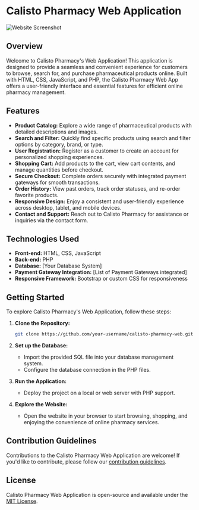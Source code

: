 # Calisto Pharmacy Web Application

![Website Screenshot](link_to_screenshot)

## Overview

Welcome to Calisto Pharmacy's Web Application! This application is designed to provide a seamless and convenient experience for customers to browse, search for, and purchase pharmaceutical products online. Built with HTML, CSS, JavaScript, and PHP, the Calisto Pharmacy Web App offers a user-friendly interface and essential features for efficient online pharmacy management.

## Features

- **Product Catalog:** Explore a wide range of pharmaceutical products with detailed descriptions and images.
- **Search and Filter:** Quickly find specific products using search and filter options by category, brand, or type.
- **User Registration:** Register as a customer to create an account for personalized shopping experiences.
- **Shopping Cart:** Add products to the cart, view cart contents, and manage quantities before checkout.
- **Secure Checkout:** Complete orders securely with integrated payment gateways for smooth transactions.
- **Order History:** View past orders, track order statuses, and re-order favorite products.
- **Responsive Design:** Enjoy a consistent and user-friendly experience across desktop, tablet, and mobile devices.
- **Contact and Support:** Reach out to Calisto Pharmacy for assistance or inquiries via the contact form.

## Technologies Used

- **Front-end:** HTML, CSS, JavaScript
- **Back-end:** PHP
- **Database:** [Your Database System]
- **Payment Gateway Integration:** [List of Payment Gateways integrated]
- **Responsive Framework:** Bootstrap or custom CSS for responsiveness

## Getting Started

To explore Calisto Pharmacy's Web Application, follow these steps:

1. **Clone the Repository:**
   ```bash
   git clone https://github.com/your-username/calisto-pharmacy-web.git
   ```

2. **Set up the Database:**
   - Import the provided SQL file into your database management system.
   - Configure the database connection in the PHP files.

3. **Run the Application:**
   - Deploy the project on a local or web server with PHP support.

4. **Explore the Website:**
   - Open the website in your browser to start browsing, shopping, and enjoying the convenience of online pharmacy services.

## Contribution Guidelines

Contributions to the Calisto Pharmacy Web Application are welcome! If you'd like to contribute, please follow our [contribution guidelines](link_to_contributing_guidelines).

## License

Calisto Pharmacy Web Application is open-source and available under the [MIT License](link_to_license).